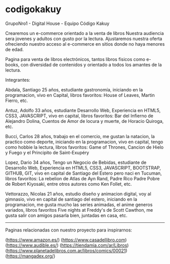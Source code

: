 # codigokakuy
GrupoNro1 - Digital House - Equipo Código Kakuy

Crearemos un e-commerce orientado a la venta de libros
Nuestra audiencia sera jovenes y adultos con gusto por la lectura.
Ajustaremos nuestra oferta ofreciendo nuestro acceso al e-commerce en sitios donde no haya menores de edad.

Pagina para venta de libros electrónicos, tantos libros fisicos como e-books, con diversidad de contenidos y orientado a todos los amantes de la lectura.

Integrantes:

Abdala, Santiago
25 años, estudiante gastronomía, iniciando en la programacion, vivo en Capital, libros favoritos: House of Leaves, Martin Fierro, etc.

Antuz, Adolfo
33 años, estudiante Desarrollo Web, Experiencia en HTML5, CSS3, JAVASCRIPT, vivo en capital, libros favoritos: Bar del Infierno de Alejandro Dolina, Cuentos de Amor de locura y muerte, de Horacio Quiroga, etc. 

Bucci, Carlos
28 años, trabajo en el comercio, me gustan la natacion, la practico como deporte, iniciando en la programacion, vivo en capital, tengo como hobbie la lectura, libros favoritos: Game of Thrones, Cancion de Hielo y Fuego y el Principito de Saint-Exupéry

Lopez, Dario
34 años, Tengo un Negocio de Bebidas, estudiante de Desarrollo Web, Experiencia en HTML5, CSS3, JAVASCRIPT, BOOTSTRAP, GITHUB, GIT, vivo en capital de Santiago del Estero pero naci en Tucuman, libros favoritos: La rebelion de Atlas de Ayn Rand, Padre Rico Padre Pobre de Robert Kiyosaki, entre otros autores como Ken Follet, etc. 

Vettorazzo, Nicolas
21 años, estudio diseño y animacion digital, voy al gimnasio, vivo en capital de santiago del estero, iniciando en la programacion, me gusta mucho las series animadas, el anime generos variados, libros favoritos Five nights at Freddy's de Scott Cawthon, me gusta salir con amigos pasarla bien, juntadas en casa, etc. 

-----------------------------------------------------------------------------------------------------------------------------------------------------------------

Paginas relacionadas con nuestro proyecto para inspirarnos:

(https://www.amazon.es/)
(https://www.casadellibro.com)
(https://www.audible.es/)
(https://tiendamia.com/ar/Libros)
(https://www.planetadelibros.com.ar/libros/comics/00021)
(https://mangadex.org/)
